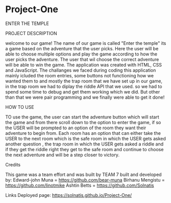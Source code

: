# Project-One
ENTER THE TEMPLE

PROJECT DESCRIPTION

welcome to our game! The name of our game is called "Enter the temple" its a game based on the adventure that the user picks. Here the user will be able to choose multiple options and play the game according to how the user picks the adventure. The user that wil choose the correct adventure will be able to win the game. The application was created with HTML, CSS and JavaScript. The challanges we faced during coding this application mainly icluded the room entries, some buttons not functioning how we wanted them to and mostly the trap room that we have set up in our game, in the trap room we had to diplay the riddle API that we used. so we had to spend some time to debug and get them working which we did. But other than that we were pair programming and we finally were able to get it done!

HOW TO USE

TO use the game, the user can start the adventure button which will start the game and from there scroll down to the option to enter the game, if so the USER will be prompted to an option of the room they want their adventure to begin from. Each room has an option that can either take the USER to the next room which is the safe room in which the USER gets asked another question , the trap room in which the USER gets asked a riddle and if they get the riddle right they get to the safe room and continue to choose the next adventure and will be a step closer to victory.

Credits

This game was a team effort and was built by TEAM 7 built and developed by:
Edward-john Muna = https://github.com/bear-muna
Birhanu Mengistu = https://github.com/linotmike
Ashtin Betts = https://github.com/Solnatis

Links
Deployed page: https://solnatis.github.io/Project-One/


